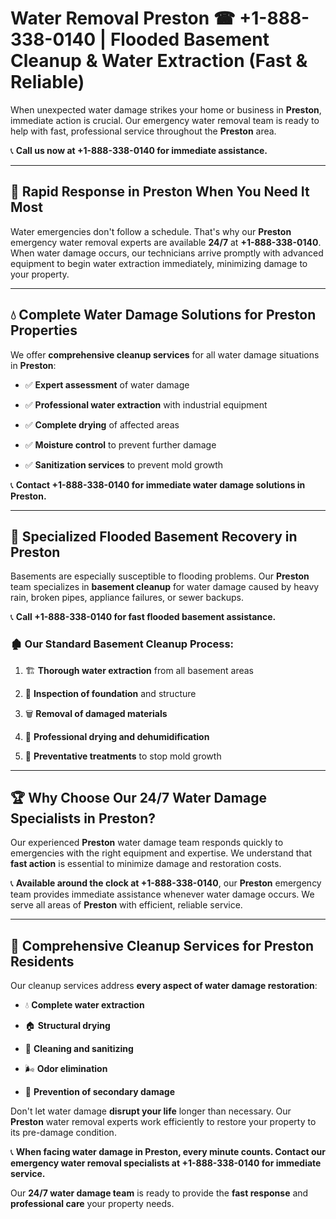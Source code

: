 # Water Removal Preston ☎ +1-888-338-0140 | Flooded Basement Cleanup & Water Extraction (Fast & Reliable)

When unexpected water damage strikes your home or business in **Preston**, immediate action is crucial. Our emergency water removal team is ready to help with fast, professional service throughout the **Preston** area. 

📞 **Call us now at +1-888-338-0140 for immediate assistance.**
---
## 🚀 Rapid Response in Preston When You Need It Most
Water emergencies don't follow a schedule. That's why our **Preston** emergency water removal experts are available **24/7** at **+1-888-338-0140**. When water damage occurs, our technicians arrive promptly with advanced equipment to begin water extraction immediately, minimizing damage to your property.
---
## 💧 Complete Water Damage Solutions for Preston Properties
We offer **comprehensive cleanup services** for all water damage situations in **Preston**:
- ✅ **Expert assessment** of water damage  
- ✅ **Professional water extraction** with industrial equipment  
- ✅ **Complete drying** of affected areas  
- ✅ **Moisture control** to prevent further damage  
- ✅ **Sanitization services** to prevent mold growth  
📞 **Contact +1-888-338-0140 for immediate water damage solutions in Preston.**
---
## 🌊 Specialized Flooded Basement Recovery in Preston
Basements are especially susceptible to flooding problems. Our **Preston** team specializes in **basement cleanup** for water damage caused by heavy rain, broken pipes, appliance failures, or sewer backups. 
📞 **Call +1-888-338-0140 for fast flooded basement assistance.**
### 🏚️ Our Standard Basement Cleanup Process:
1. 🏗️ **Thorough water extraction** from all basement areas  
2. 🔎 **Inspection of foundation** and structure  
3. 🗑️ **Removal of damaged materials**  
4. 💨 **Professional drying and dehumidification**  
5. 🚫 **Preventative treatments** to stop mold growth  
---
## 🏆 Why Choose Our 24/7 Water Damage Specialists in Preston?
Our experienced **Preston** water damage team responds quickly to emergencies with the right equipment and expertise. We understand that **fast action** is essential to minimize damage and restoration costs.
📞 **Available around the clock at +1-888-338-0140**, our **Preston** emergency team provides immediate assistance whenever water damage occurs. We serve all areas of **Preston** with efficient, reliable service.
---
## 🧹 Comprehensive Cleanup Services for Preston Residents
Our cleanup services address **every aspect of water damage restoration**:
- 💧 **Complete water extraction**  
- 🏠 **Structural drying**  
- 🧼 **Cleaning and sanitizing**  
- 🌬️ **Odor elimination**  
- 🚫 **Prevention of secondary damage**  
Don't let water damage **disrupt your life** longer than necessary. Our **Preston** water removal experts work efficiently to restore your property to its pre-damage condition.
📞 **When facing water damage in Preston, every minute counts. Contact our emergency water removal specialists at +1-888-338-0140 for immediate service.**
Our **24/7 water damage team** is ready to provide the **fast response** and **professional care** your property needs.
